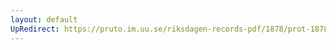 ```yaml
---
layout: default
UpRedirect: https://pruto.im.uu.se/riksdagen-records-pdf/1878/prot-1878--fk--003.pdf
---
```

